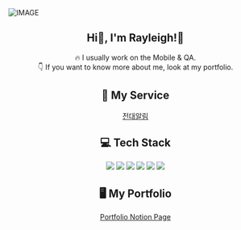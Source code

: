 <picture>
  <source media="(prefers-color-scheme: dark)" srcset="https://capsule-render.vercel.app/api?type=venom&height=300&color=gradient&text=Software%20Engineer&section=header&fontAlign=50&textBg=false&desc=interested%20in%20Mobile%2FQA&descAlignY=59&fontSize=50&descSize=25&fontAlignY=46">
  <source media="(prefers-color-scheme: light)" srcset="https://capsule-render.vercel.app/api?type=venom&height=300&color=gradient&text=Software%20Engineer&fontColor=282829&section=header&fontAlign=50&textBg=false&desc=interested%20in%20Mobile%2FQA&descAlignY=59&fontSize=50&descSize=25&fontAlignY=46
  ">
  <img alt="IMAGE" src="https://capsule-render.vercel.app/api?type=venom&height=300&color=gradient&text=Software%20Engineer&fontColor=282829&section=header&fontAlign=50&textBg=false&desc=interested%20in%20Mobile%2FQA&descAlignY=59&fontSize=50&descSize=25&fontAlignY=46">
</picture>

<!-- ![header](https://capsule-render.vercel.app/api?type=venom&height=300&color=gradient&text=Software%20Engineer&section=header&fontAlign=50&textBg=false&desc=interested%20in%20iOS&descAlignY=59&fontSize=50&descSize=25&fontAlignY=46) -->

<h2 align="center"> Hi👋, I'm Rayleigh!🤗</h1>
<p align="center">
🔥 I usually work on the Mobile & QA.<br/>
👇 If you want to know more about me, look at my portfolio.<br/>
</p>

<h2 align="center">🚀 My Service</h2>
<p align="center">
<a href="https://wackitlab.notion.site/469d2c23433c48cca6965c3573058397?pvs=4">전대알림</a><br/>
</p>

<h2 align="center">💻 Tech Stack</h2>
<p align="center">
    <img src="https://img.shields.io/badge/iOS-000000?style=for-the-badge&logo=apple&logoColor=white" />
    <img src="https://img.shields.io/badge/Swift-FA7343?style=for-the-badge&logo=swift&logoColor=white" />
    <img src="https://img.shields.io/badge/Flutter-5FC9F8?style=for-the-badge&logo=flutter&logoColor=white"/>
    <img src="https://img.shields.io/badge/Django-092E20?style=for-the-badge&logo=django&logoColor=white"/>
    <img src="https://img.shields.io/badge/Python-3776AB?style=for-the-badge&logo=Python&logoColor=white"/>
    <img src="https://img.shields.io/badge/Appium-EC366D?style=for-the-badge&logo=Appium&logoColor=white"/>
</p>

<h2 align="center">🖥️ My Portfolio</h2>
<p align="center">
    <a href="https://www.notion.so/0003949445c346c390adae5aa798f226?pvs=4">Portfolio Notion Page</a>
</p>

